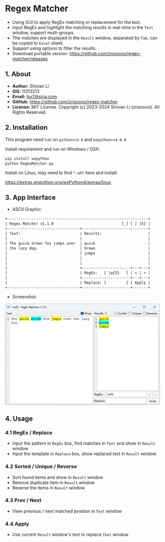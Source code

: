 # Regex Matcher

- Using GUI to apply RegEx matching or replacement for the text.
- Input RegEx and highlight the matching results in real-time in the `Text` window, support multi-groups.
- The matches are displayed in the `Result` window, separated by `Tab`, can be copied to `Excel` sheet.
- Support using options to filter the results.
- Download portable version: <https://github.com/znsoooo/regex-matcher/releases>


## 1. About
- __Author:__ Shixian Li
- __QQ:__ 11313213
- __Email:__ <lsx7@sina.com>
- __GitHub:__ <https://github.com/znsoooo/regex-matcher>
- __License:__ MIT License. Copyright (c) 2023-2024 Shixian Li (znsoooo). All Rights Reserved.


## 2. Installation

This program need run on `python>=3.6` and `wxpython>=4.0.0`

Install requirement and run on Windows / OSX:

```shell
pip install wxpython
python RegexMatcher.py
```

Install on Linux, may need to find `*.whl` here and install:

<https://extras.wxpython.org/wxPython4/extras/linux>


## 3. App Interface

- ASCII Graphic:

```
+----------------------------------------------------------------+
| Regex Matcher v1.1.0                               [_] [ ] [X] |
+---------------------------------+------------------------------+
| Text:                           | Results:                     |
|                                 |                              |
| The quick brown fox jumps over  | quick                        |
| the lazy dog.                   | brown                        |
|                                 | jumps                        |
|                                 |                              |
|                                 |                              |
|                                 +----------------------+---+---+
|                                 | RegEx:   [ \w{5}   ] | < | > |
|                                 +----------------------+---+---+
|                                 | Replace: [         ] | Apply |
+---------------------------------+----------------------+-------+
```

- Screenshot:

![](demo.png)


## 4. Usage

### 4.1 RegEx / Replace
- Input the pattern in `RegEx` box, find matches in `Text` and show in `Result` window
- Input the template in `Replace` box, show replaced text in `Result` window

### 4.2 Sorted / Unique / Reverse
- Sort found items and show in `Result` window
- Remove duplicate item in `Result` window
- Reverse the items in `Result` window

### 4.3 Prev / Next
- View previous / next matched position in `Text` window

### 4.4 Apply
- Use current `Result` window's text to replace `Text` window
